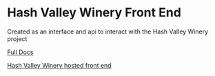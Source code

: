 # Hash Valley Winery Front End

Created as an interface and api to interact with the Hash Valley Winery project

[Full Docs](https://inathan-m.gitbook.io/hash-valley-winery/)

[Hash Valley Winery hosted front end](https://hashvalley.xyz)
